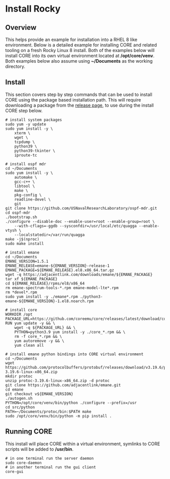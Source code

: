 # Install Rocky

## Overview

This helps provide an example for installation into a RHEL 8 like
environment. Below is a detailed example for installing CORE and related tooling on a fresh
Rocky Linux 8 install. Both of the examples below will install CORE into its
own virtual environment located at **/opt/core/venv**. Both examples below
also assume using **~/Documents** as the working directory.

## Install

This section covers step by step commands that can be used to install CORE using
the package based installation path. This will require downloading a package from the
[release page](https://github.com/coreemu/core/releases), to use during the install CORE step below.

``` shell
# install system packages
sudo yum -y update
sudo yum install -y \
    xterm \
    wget \
    tcpdump \
    python39 \
    python39-tkinter \
    iproute-tc

# install ospf mdr
cd ~/Documents
sudo yum install -y \
    automake \
    gcc-c++ \
    libtool \
    make \
    pkg-config \
    readline-devel \
    git
git clone https://github.com/USNavalResearchLaboratory/ospf-mdr.git
cd ospf-mdr
./bootstrap.sh
./configure --disable-doc --enable-user=root --enable-group=root \
    --with-cflags=-ggdb --sysconfdir=/usr/local/etc/quagga --enable-vtysh \
    --localstatedir=/var/run/quagga
make -j$(nproc)
sudo make install

# install emane
cd ~/Documents
EMANE_VERSION=1.5.1
EMANE_RELEASE=emane-${EMANE_VERSION}-release-1
EMANE_PACKAGE=${EMANE_RELEASE}.el8.x86_64.tar.gz
wget -q https://adjacentlink.com/downloads/emane/${EMANE_PACKAGE}
tar xf ${EMANE_PACKAGE}
cd ${EMANE_RELEASE}/rpms/el8/x86_64
rm emane-spectrum-tools-*.rpm emane-model-lte*.rpm
rm *devel*.rpm
sudo yum install -y ./emane*.rpm ./python3-emane-${EMANE_VERSION}-1.el8.noarch.rpm

# install core
WORKDIR /opt
PACKAGE_URL=https://github.com/coreemu/core/releases/latest/download/core_9.0.3_x86_64.rpm
RUN yum update -y && \
    wget -q ${PACKAGE_URL} && \
    PYTHON=python3.9 yum install -y ./core_*.rpm && \
    rm -f core_*.rpm && \
    yum autoremove -y && \
    yum clean all

# install emane python bindings into CORE virtual environment
cd ~/Documents
wget https://github.com/protocolbuffers/protobuf/releases/download/v3.19.6/protoc-3.19.6-linux-x86_64.zip
mkdir protoc
unzip protoc-3.19.6-linux-x86_64.zip -d protoc
git clone https://github.com/adjacentlink/emane.git
cd emane
git checkout v${EMANE_VERSION}
./autogen.sh
PYTHON=/opt/core/venv/bin/python ./configure --prefix=/usr
cd src/python
PATH=~/Documents/protoc/bin:$PATH make
sudo /opt/core/venv/bin/python -m pip install .
```

## Running CORE

This install will place CORE within a virtual environment, symlinks to CORE scripts will be added to **/usr/bin**.

```shell
# in one terminal run the server daemon
sudo core-daemon
# in another terminal run the gui client
core-gui
```
